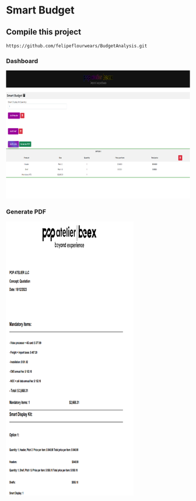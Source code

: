 # Smart Budget

## Compile this project
```bash
https://github.com/felipeflourwears/BudgetAnalysis.git
```

### Dashboard
<img src="public/images/dashboard.png" alt="Ticket" width="900" height="350">

### Generate PDF
<img src="public/images/pdf.png" alt="Ticket" width="350" height="750">